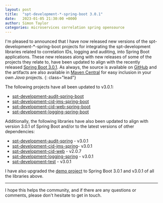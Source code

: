 ```yaml
---
layout: post
title:  "spt-development-*-spring-boot 3.0.1"
date:   2023-01-05 21:30:00 +0000
author: Simon Taylor
categories: microservices correlation spring opensource
---
```

I'm pleased to announced that I have now released new versions of the spt-development-*-spring-boot projects for integrating the spt-development
libraries related to correlation IDs, logging and auditing, into Spring Boot applications. These new releases along with new releases of some of
the projects they relate to, have been updated to align with the recently released 
[Spring Boot 3.0.1](https://spring.io/blog/2022/12/22/spring-boot-3-0-1-available-now). As always, the source is available on 
[GitHub](https://github.com/spt-development) and the artifacts are also available in 
[Maven Central](https://mvnrepository.com/artifact/com.spt-development) for easy inclusion in your own <em>Java</em> projects.
{: class="lead"}

The following projects have all been updated to v3.0.1:

* [spt-development-audit-spring-boot](https://github.com/spt-development/spt-development-audit-spring-boot)
* [spt-development-cid-jms-spring-boot](https://github.com/spt-development/spt-development-cid-jms-spring-boot)
* [spt-development-cid-web-spring-boot](https://github.com/spt-development/spt-development-cid-web-spring-boot)
* [spt-development-logging-spring-boot](https://github.com/spt-development/spt-development-logging-spring-boot)

Additionally, the following libraries have also been updated to align with version 3.0.1 of Spring Boot and/or to the latest versions of other 
dependencies:

* [spt-development-audit-spring](https://github.com/spt-development/spt-development-audit-spring) - v3.0.1
* [spt-development-cid-jms-spring](https://github.com/spt-development/spt-development-cid-jms-spring)- v3.0.1
* [spt-development-cid-web](https://github.com/spt-development/spt-development-cid-web) - v2.0.7
* [spt-development-logging-spring](https://github.com/spt-development/spt-development-logging-spring) - v3.0.1
* [spt-development-test](https://github.com/spt-development/spt-development-test) - v3.0.1

I have also upgraded the [demo project](https://github.com/spt-development/spt-development-demo) to Spring Boot 3.0.1 and v3.0.1 of all the libraries above.

---

I hope this helps the community, and if there are any questions or comments, please don't hesitate to get in touch.
